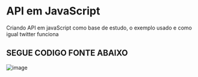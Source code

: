 # API em JavaScript  
Criando API em javaScript como base de estudo, o exemplo usado e como igual twitter funciona 

## SEGUE CODIGO FONTE ABAIXO

![image](https://github.com/d3dxd7/API_javaScript/assets/50407088/7fb7c96e-3f35-444d-b152-80e71640fb8f)

